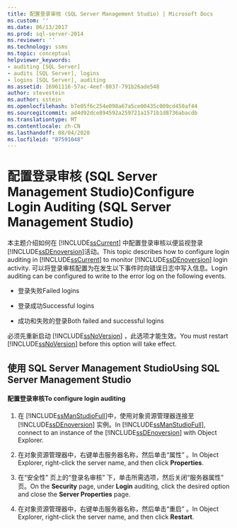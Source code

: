 ```yaml
---
title: 配置登录审核 (SQL Server Management Studio) | Microsoft Docs
ms.custom: ''
ms.date: 06/13/2017
ms.prod: sql-server-2014
ms.reviewer: ''
ms.technology: ssms
ms.topic: conceptual
helpviewer_keywords:
- auditing [SQL Server]
- audits [SQL Server], logins
- logins [SQL Server], auditing
ms.assetid: 16961116-57ac-4eef-8037-791b26ade548
author: stevestein
ms.author: sstein
ms.openlocfilehash: b7e05f6c254e098a67a5ce00435c009cd450af44
ms.sourcegitcommit: ad4d92dce894592a259721a1571b1d8736abacdb
ms.translationtype: MT
ms.contentlocale: zh-CN
ms.lasthandoff: 08/04/2020
ms.locfileid: "87591048"
---
```

# <a name="configure-login-auditing-sql-server-management-studio"></a><span data-ttu-id="45dea-102">配置登录审核 (SQL Server Management Studio)</span><span class="sxs-lookup"><span data-stu-id="45dea-102">Configure Login Auditing (SQL Server Management Studio)</span></span>
  <span data-ttu-id="45dea-103">本主题介绍如何在 [!INCLUDE[ssCurrent](../includes/sscurrent-md.md)] 中配置登录审核以便监视登录 [!INCLUDE[ssDEnoversion](../includes/ssdenoversion-md.md)]活动。</span><span class="sxs-lookup"><span data-stu-id="45dea-103">This topic describes how to configure login auditing in [!INCLUDE[ssCurrent](../includes/sscurrent-md.md)] to monitor [!INCLUDE[ssDEnoversion](../includes/ssdenoversion-md.md)] login activity.</span></span> <span data-ttu-id="45dea-104">可以将登录审核配置为在发生以下事件时向错误日志中写入信息。</span><span class="sxs-lookup"><span data-stu-id="45dea-104">Login auditing can be configured to write to the error log on the following events.</span></span>  
  
-   <span data-ttu-id="45dea-105">登录失败</span><span class="sxs-lookup"><span data-stu-id="45dea-105">Failed logins</span></span>  
  
-   <span data-ttu-id="45dea-106">登录成功</span><span class="sxs-lookup"><span data-stu-id="45dea-106">Successful logins</span></span>  
  
-   <span data-ttu-id="45dea-107">成功和失败的登录</span><span class="sxs-lookup"><span data-stu-id="45dea-107">Both failed and successful logins</span></span>  
  
 <span data-ttu-id="45dea-108">必须先重新启动 [!INCLUDE[ssNoVersion](../includes/ssnoversion-md.md)] ，此选项才能生效。</span><span class="sxs-lookup"><span data-stu-id="45dea-108">You must restart [!INCLUDE[ssNoVersion](../includes/ssnoversion-md.md)] before this option will take effect.</span></span>  
  
##  <a name="using-sql-server-management-studio"></a><a name="SSMSProcedure"></a> <span data-ttu-id="45dea-109">使用 SQL Server Management Studio</span><span class="sxs-lookup"><span data-stu-id="45dea-109">Using SQL Server Management Studio</span></span>  
  
#### <a name="to-configure-login-auditing"></a><span data-ttu-id="45dea-110">配置登录审核</span><span class="sxs-lookup"><span data-stu-id="45dea-110">To configure login auditing</span></span>  
  
1.  <span data-ttu-id="45dea-111">在 [!INCLUDE[ssManStudioFull](../includes/ssmanstudiofull-md.md)]中，使用对象资源管理器连接至 [!INCLUDE[ssDEnoversion](../includes/ssdenoversion-md.md)] 实例。</span><span class="sxs-lookup"><span data-stu-id="45dea-111">In [!INCLUDE[ssManStudioFull](../includes/ssmanstudiofull-md.md)], connect to an instance of the [!INCLUDE[ssDEnoversion](../includes/ssdenoversion-md.md)] with Object Explorer.</span></span>  
  
2.  <span data-ttu-id="45dea-112">在对象资源管理器中，右键单击服务器名称，然后单击“属性”  。</span><span class="sxs-lookup"><span data-stu-id="45dea-112">In Object Explorer, right-click the server name, and then click **Properties**.</span></span>  
  
3.  <span data-ttu-id="45dea-113">在“安全性”  页上的“登录名审核”  下，单击所需选项，然后关闭“服务器属性”  页。</span><span class="sxs-lookup"><span data-stu-id="45dea-113">On the **Security** page, under **Login** auditing, click the desired option and close the **Server Properties** page.</span></span>  
  
4.  <span data-ttu-id="45dea-114">在对象资源管理器中，右键单击服务器名称，然后单击“重启”  。</span><span class="sxs-lookup"><span data-stu-id="45dea-114">In Object Explorer, right-click the server name, and then click **Restart**.</span></span>  
  
  

